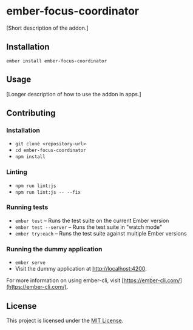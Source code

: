 ember-focus-coordinator
==============================================================================

[Short description of the addon.]

Installation
------------------------------------------------------------------------------

```
ember install ember-focus-coordinator
```


Usage
------------------------------------------------------------------------------

[Longer description of how to use the addon in apps.]


Contributing
------------------------------------------------------------------------------

### Installation

* `git clone <repository-url>`
* `cd ember-focus-coordinator`
* `npm install`

### Linting

* `npm run lint:js`
* `npm run lint:js -- --fix`

### Running tests

* `ember test` – Runs the test suite on the current Ember version
* `ember test --server` – Runs the test suite in "watch mode"
* `ember try:each` – Runs the test suite against multiple Ember versions

### Running the dummy application

* `ember serve`
* Visit the dummy application at [http://localhost:4200](http://localhost:4200).

For more information on using ember-cli, visit [https://ember-cli.com/](https://ember-cli.com/).

License
------------------------------------------------------------------------------

This project is licensed under the [MIT License](LICENSE.md).
